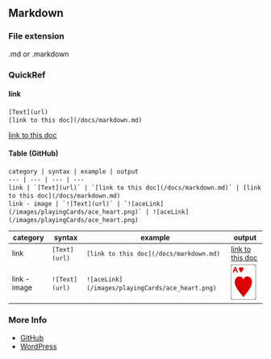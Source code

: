 ## Markdown

### File extension
.md or .markdown
  
### QuickRef
#### link
```
[Text](url)
[link to this doc](/docs/markdown.md)
```
[link to this doc](/docs/markdown.md)



#### Table (GitHub)
```
category | syntax | example | output
--- | --- | --- | ---
link | `[Text](url)` | `[link to this doc](/docs/markdown.md)` | [link to this doc](/docs/markdown.md)
link - image | `![Text](url)` | `![aceLink](/images/playingCards/ace_heart.png)` | ![aceLink](/images/playingCards/ace_heart.png)
```

category | syntax | example | output
--- | --- | --- | ---
link | `[Text](url)` | `[link to this doc](/docs/markdown.md)` | [link to this doc](/docs/markdown.md)
link - image | `![Text](url)` | `![aceLink](/images/playingCards/ace_heart.png)` | ![aceLink](/images/playingCards/ace_heart.png)

### More Info
- [GitHub](https://guides.github.com/features/mastering-markdown/)
- [WordPress](https://en.support.wordpress.com/markdown-quick-reference/)
